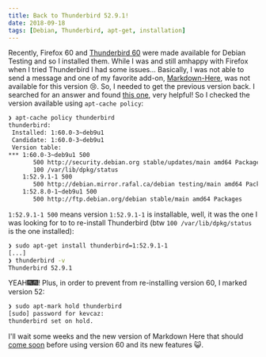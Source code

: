 ```yaml
---
title: Back to Thunderbird 52.9.1!
date: 2018-09-18
tags: [Debian, Thunderbird, apt-get, installation]
---
```


Recently, Firefox 60 and [Thunderbird 60](https://www.thunderbird.net/en-US/)
were made available for Debian Testing and so I installed them. While I was
and still amhappy with Firefox when I tried Thunderbird I had some issues...
Basically, I was not able to send a message and one of my favorite add-on,
[Markdown-Here](https://markdown-here.com/index.html), was not available
for this version :cry:. So, I needed to get the previous version back.
I searched for an answer and found [this
one](https://askubuntu.com/questions/138284/how-to-downgrade-a-package-via-apt-get),
very helpful! So I checked the version available using `apt-cache policy`:

```sh
❯ apt-cache policy thunderbird
thunderbird:
 Installed: 1:60.0-3~deb9u1
 Candidate: 1:60.0-3~deb9u1
 Version table:
*** 1:60.0-3~deb9u1 500
       500 http://security.debian.org stable/updates/main amd64 Packages
       100 /var/lib/dpkg/status
    1:52.9.1-1 500
       500 http://debian.mirror.rafal.ca/debian testing/main amd64 Packages
    1:52.8.0-1~deb9u1 500
       500 http://ftp.debian.org/debian stable/main amd64 Packages
```

`1:52.9.1-1 500` means version `1:52.9.1-1` is installable, well, it was the one
I was looking for to to re-install Thunderbird (btw `100 /var/lib/dpkg/status`
is the one installed):

```sh
❯ sudo apt-get install thunderbird=1:52.9.1-1  
[...]
❯ thunderbird -v                                
Thunderbird 52.9.1
```

YEAH:fireworks::fireworks:! Plus, in order to prevent from re-installing version 60, I marked version 52:

```sh
❯ sudo apt-mark hold thunderbird     
[sudo] password for kevcaz:
thunderbird set on hold.
```

I'll wait some weeks and the new version of Markdown Here that should [come soon](https://github.com/adam-p/markdown-here/pull/520) before using version
60 and its new features :smiley_cat:.
